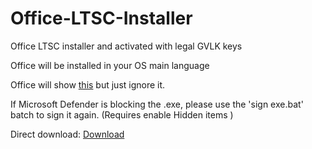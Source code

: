 # Office-LTSC-Installer
Office LTSC installer and activated with legal GVLK keys

Office will be installed in your OS main language

Office will show [this](https://i.ibb.co/ZGLXjxb/Schermafbeelding-2024-08-22-094545.png) but just ignore it.

If Microsoft Defender is blocking the .exe, please use the 'sign exe.bat' batch to sign it again. (Requires enable Hidden items )

Direct download: [Download](https://github.com/Mealman1551/Office-LTSC-Installer/raw/main/Microsoft%20Office%202021%20ProPlus.zip)
